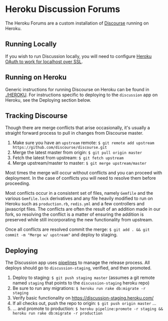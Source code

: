 # Heroku Discussion Forums

The Heroku Forums are a custom installation of [Discourse](https://github.com/discourse/discourse/) running on Heroku.

## Running Locally

If you wish to run Discussion locally, you will need to configure [Heroku OAuth to work for localhost over SSL](https://github.com/heroku/discussion/blob/master/HEROKU-LOCAL-OAUTH).

## Running on Heroku

Generic instructions for running Discourse on Heroku can be found in [./HEROKU](https://github.com/heroku/discussion/blob/master/HEROKU). For instructions specific to deploying to the `discussion` app on Heroku, see the Deploying section below.

## Tracking Discourse

Though there are merge conflicts that arise occasionally, it's usually a straight forward process to pull in changes from Discourse master.

1. Make sure you have an `upstream` remote: `$ git remote add upstream https://github.com/discourse/discourse.git`
1. Merge the latest master from origin: `$ git pull origin master`
1. Fetch the latest from upstream: `$ git fetch upstream`
1. Merge upstream/master to master: `$ git merge upstream/master`

Most times the merge will occur without conflicts and you can proceed with deployment. In the case of conflicts you will need to resolve them before proceeding.

Most conflicts occur in a consistent set of files, namely `Gemfile` and the various `Gemfile.lock` derivatives and any file heavily modified to run on Heroku such as `production.rb`, `redis.yml` and a few controllers and javascript files. The conflicts are often the result of an addition made in our fork, so resolving the conflict is a matter of ensuring the addition is preserved while still incorporating the new functionality from upstream.

Once all conflicts are resolved commit the merge: `$ git add . && git commit -m "Merge w/ upstream"` and deploy to staging.

## Deploying

The Discussion app uses [pipelines](https://devcenter.heroku.com/articles/labs-pipelines) to manage the release process. All deploys should go to `discussion-staging`, verified, and then promoted.

1. Deploy to staging: `$ git push staging master` (assumes a git remote named `staging` that points to the `discussion-staging` heroku repo)
1. Be sure to run any migrations: `$ heroku run rake db:migrate -r staging`
1. Verify basic functionality on https://discussion-staging.heroku.com/
1. If all checks out, push the repo to origin: `$ git push origin master` ...
1. ... and promote to production: `$ heroku pipeline:promote -r staging && heroku run rake db:migrate -r production`